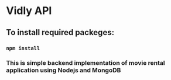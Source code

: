 # Vidly API
## To install required packeges:
  ### `npm install`

### This is simple backend implementation of movie rental application using Nodejs and MongoDB 
